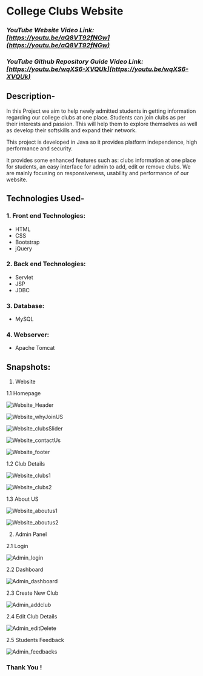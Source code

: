 # College Clubs Website  


### _YouTube Website Video Link: [https://youtu.be/aQ8VT92fNGw](https://youtu.be/aQ8VT92fNGw)_

### _YouTube Github Repository Guide Video Link: [https://youtu.be/wqXS6-XVQUk](https://youtu.be/wqXS6-XVQUk)_


## Description-
   In this Project we aim to help newly admitted students in getting information regarding our college clubs at one place. Students can join clubs as per their interests and passion. This will help them to explore themselves as well as develop their softskills and expand their network.
   
   This project is developed in Java so it provides platform independence, high performance and security.
   
   It provides some enhanced features such as: clubs information at one place for students, an easy interface for admin to add, edit or remove clubs. We are mainly focusing on responsiveness, usability and performance of our website.


## Technologies Used-

### 1. Front end Technologies:
  - HTML
  - CSS
  - Bootstrap
  - jQuery
  
### 2. Back end Technologies:
  - Servlet 
  - JSP
  - JDBC
  
### 3. Database:
  - MySQL
  
### 4. Webserver:
  - Apache Tomcat


## Snapshots:


1. Website

1.1 Homepage

![Website_Header](https://github.com/rid17pawar/ViitClubs/blob/main/projectPPT/imagesForReadMe/homepage_1.png)

![Website_whyJoinUS](https://github.com/rid17pawar/ViitClubs/blob/main/projectPPT/imagesForReadMe/homepage_2.png)

![Website_clubsSlider](https://github.com/rid17pawar/ViitClubs/blob/main/projectPPT/imagesForReadMe/homepage_3.png)

![Website_contactUs](https://github.com/rid17pawar/ViitClubs/blob/main/projectPPT/imagesForReadMe/homepage_4.png)

![Website_footer](https://github.com/rid17pawar/ViitClubs/blob/main/projectPPT/imagesForReadMe/homepage_5.png)

1.2 Club Details

![Website_clubs1](https://github.com/rid17pawar/ViitClubs/blob/main/projectPPT/imagesForReadMe/clubs_1.png)

![Website_clubs2](https://github.com/rid17pawar/ViitClubs/blob/main/projectPPT/imagesForReadMe/clubs_2.png)

1.3 About US

![Website_aboutus1](https://github.com/rid17pawar/ViitClubs/blob/main/projectPPT/imagesForReadMe/aboutus_1.png)

![Website_aboutus2](https://github.com/rid17pawar/ViitClubs/blob/main/projectPPT/imagesForReadMe/aboutus_2.png)



2. Admin Panel

2.1 Login

![Admin_login](https://github.com/rid17pawar/ViitClubs/blob/main/projectPPT/imagesForReadMe/adminpanel_1.png)

2.2 Dashboard

![Admin_dashboard](https://github.com/rid17pawar/ViitClubs/blob/main/projectPPT/imagesForReadMe/adminpanel_2.png)

2.3 Create New Club

![Admin_addclub](https://github.com/rid17pawar/ViitClubs/blob/main/projectPPT/imagesForReadMe/adminpanel_3.png)

2.4 Edit Club Details

![Admin_editDelete](https://github.com/rid17pawar/ViitClubs/blob/main/projectPPT/imagesForReadMe/adminpanel_4.png)

2.5 Students Feedback

![Admin_feedbacks](https://github.com/rid17pawar/ViitClubs/blob/main/projectPPT/imagesForReadMe/adminpanel_5.png)


### Thank You !

